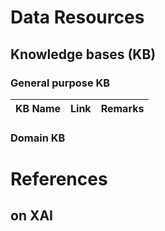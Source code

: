 # Data Resources

## Knowledge bases (KB)

### General purpose KB
|KB Name | Link | Remarks |
|--------|------|---------|

### Domain KB

# References

## on XAI
